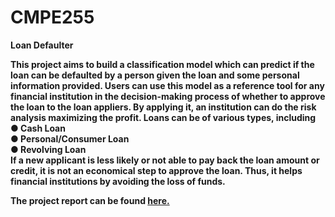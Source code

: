 # CMPE255
<b>Loan Defaulter<b>

This project aims to build a classification model which can predict if the loan can be defaulted by a person given the loan and some personal information provided. Users can use this model as a reference tool for any financial institution in the decision-making process of whether to approve the loan to the loan appliers. By applying it, an institution can do the risk analysis maximizing the profit. Loans can be of various types, including <br>
     ● Cash Loan <br>
     ● Personal/Consumer Loan <br>
     ● Revolving Loan  <br>
  If a new applicant is less likely or not able to pay back the loan amount or credit, it is not an economical step to approve the loan. Thus, it helps financial institutions by avoiding the loss of funds. 
 
The project report can be found [here.](https://github.com/0xLighty/CMPE255/blob/main/255%20Project%20Report.pdf)
